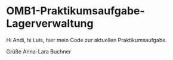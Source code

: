 # OMB1-Praktikumsaufgabe-Lagerverwaltung

Hi Andi, hi Luis, 
hier mein Code zur aktuellen Praktikumsaufgabe. 

Grüße
Anna-Lara Buchner
